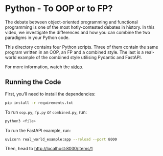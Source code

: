 # Python - To OOP or to FP?

The debate between object-oriented programming and functional programming is one
of the most hotly-contested debates in history. In this video, we investigate
the differences and how you can combine the two paradigms in your Python code.

This directory contains four Python scripts. Three of them contain the same
program written in an OOP, an FP and a combined style. The last is a real-world
example of the combined style utilising Pydantic and FastAPI.

For more information, watch the [video](https://youtu.be/lNRBF6l8Jh4).

## Running the Code

First, you'll need to install the dependencies:

```bash
pip install -r requirements.txt
```

To run `oop.py`, `fp.py` or `combined.py`, run:

```bash
python3 <file>
```

To run the FastAPI example, run:

```bash
uvicorn real_world_example:app --reload --port 8000
```

Then, head to <http://localhost:8000/items/1>

